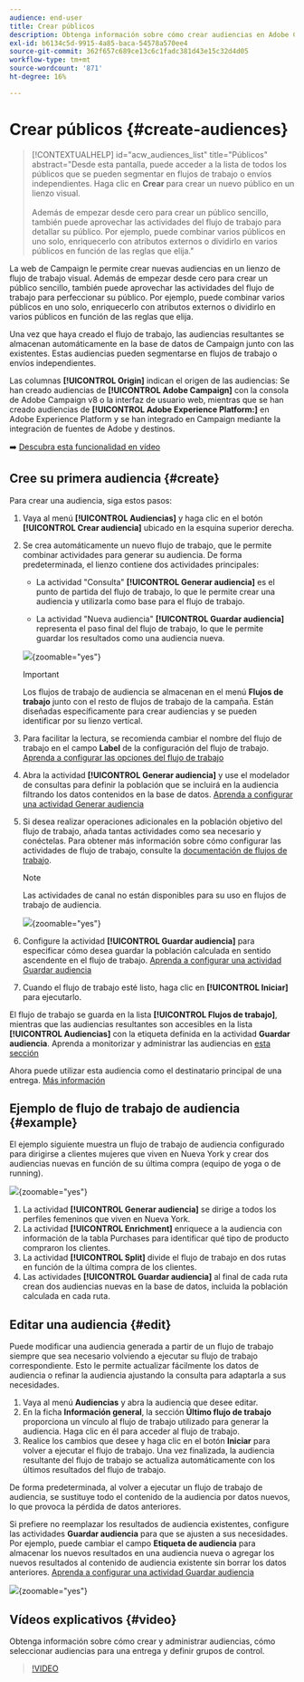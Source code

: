 ```yaml
---
audience: end-user
title: Crear públicos
description: Obtenga información sobre cómo crear audiencias en Adobe Campaign Web
exl-id: b6134c5d-9915-4a85-baca-54578a570ee4
source-git-commit: 362f657c689ce13c6c1fadc381d43e15c32d4d05
workflow-type: tm+mt
source-wordcount: '871'
ht-degree: 16%

---
```


# Crear públicos {#create-audiences}

>[!CONTEXTUALHELP]
>id="acw_audiences_list"
>title="Públicos"
>abstract="Desde esta pantalla, puede acceder a la lista de todos los públicos que se pueden segmentar en flujos de trabajo o envíos independientes. Haga clic en **Crear** para crear un nuevo público en un lienzo visual.<br/><br/>Además de empezar desde cero para crear un público sencillo, también puede aprovechar las actividades del flujo de trabajo para detallar su público. Por ejemplo, puede combinar varios públicos en uno solo, enriquecerlo con atributos externos o dividirlo en varios públicos en función de las reglas que elija."

<!--
[!CONTEXTUALHELP]
>id="acw_audiences_create_settings"
>title="Audience settings"
>abstract="Enter the name of the audience and additional options, then click the **Create Audience** button."-->

La web de Campaign le permite crear nuevas audiencias en un lienzo de flujo de trabajo visual. Además de empezar desde cero para crear un público sencillo, también puede aprovechar las actividades del flujo de trabajo para perfeccionar su público. Por ejemplo, puede combinar varios públicos en uno solo, enriquecerlo con atributos externos o dividirlo en varios públicos en función de las reglas que elija.

Una vez que haya creado el flujo de trabajo, las audiencias resultantes se almacenan automáticamente en la base de datos de Campaign junto con las existentes. Estas audiencias pueden segmentarse en flujos de trabajo o envíos independientes.

Las columnas **[!UICONTROL Origin]** indican el origen de las audiencias: Se han creado audiencias de **[!UICONTROL Adobe Campaign]** con la consola de Adobe Campaign v8 o la interfaz de usuario web, mientras que se han creado audiencias de **[!UICONTROL Adobe Experience Platform:]** en Adobe Experience Platform y se han integrado en Campaign mediante la integración de fuentes de Adobe y destinos.

➡️ [Descubra esta funcionalidad en vídeo](#video)

## Cree su primera audiencia {#create}

Para crear una audiencia, siga estos pasos:

1. Vaya al menú **[!UICONTROL Audiencias]** y haga clic en el botón **[!UICONTROL Crear audiencia]** ubicado en la esquina superior derecha.

1. Se crea automáticamente un nuevo flujo de trabajo, que le permite combinar actividades para generar su audiencia. De forma predeterminada, el lienzo contiene dos actividades principales:

   * La actividad &quot;Consulta&quot; **[!UICONTROL Generar audiencia]** es el punto de partida del flujo de trabajo, lo que le permite crear una audiencia y utilizarla como base para el flujo de trabajo.

   * La actividad &quot;Nueva audiencia&quot; **[!UICONTROL Guardar audiencia]** representa el paso final del flujo de trabajo, lo que le permite guardar los resultados como una audiencia nueva.

   ![](assets/create-audience-blank.png){zoomable="yes"}

   >[!IMPORTANT]
   >
   >Los flujos de trabajo de audiencia se almacenan en el menú **Flujos de trabajo** junto con el resto de flujos de trabajo de la campaña. Están diseñadas específicamente para crear audiencias y se pueden identificar por su lienzo vertical.

1. Para facilitar la lectura, se recomienda cambiar el nombre del flujo de trabajo en el campo **Label** de la configuración del flujo de trabajo. [Aprenda a configurar las opciones del flujo de trabajo](../workflows/workflow-settings.md)

1. Abra la actividad **[!UICONTROL Generar audiencia]** y use el modelador de consultas para definir la población que se incluirá en la audiencia filtrando los datos contenidos en la base de datos. [Aprenda a configurar una actividad Generar audiencia](../workflows/activities/build-audience.md)

1. Si desea realizar operaciones adicionales en la población objetivo del flujo de trabajo, añada tantas actividades como sea necesario y conéctelas. Para obtener más información sobre cómo configurar las actividades de flujo de trabajo, consulte la [documentación de flujos de trabajo](../workflows/activities/about-activities.md).

   >[!NOTE]
   >
   >Las actividades de canal no están disponibles para su uso en flujos de trabajo de audiencia.

   ![](assets/audience-creation-canvas.png){zoomable="yes"}

1. Configure la actividad **[!UICONTROL Guardar audiencia]** para especificar cómo desea guardar la población calculada en sentido ascendente en el flujo de trabajo. [Aprenda a configurar una actividad Guardar audiencia](../workflows/activities/save-audience.md)

1. Cuando el flujo de trabajo esté listo, haga clic en **[!UICONTROL Iniciar]** para ejecutarlo.

El flujo de trabajo se guarda en la lista **[!UICONTROL Flujos de trabajo]**, mientras que las audiencias resultantes son accesibles en la lista **[!UICONTROL Audiencias]** con la etiqueta definida en la actividad **Guardar audiencia**. Aprenda a monitorizar y administrar las audiencias en [esta sección](manage-audience.md)

Ahora puede utilizar esta audiencia como el destinatario principal de una entrega. [Más información](add-audience.md)

## Ejemplo de flujo de trabajo de audiencia {#example}

El ejemplo siguiente muestra un flujo de trabajo de audiencia configurado para dirigirse a clientes mujeres que viven en Nueva York y crear dos audiencias nuevas en función de su última compra (equipo de yoga o de running).

![](assets/audiences-example.png){zoomable="yes"}

1. La actividad **[!UICONTROL Generar audiencia]** se dirige a todos los perfiles femeninos que viven en Nueva York.
1. La actividad **[!UICONTROL Enrichment]** enriquece a la audiencia con información de la tabla Purchases para identificar qué tipo de producto compraron los clientes.
1. La actividad **[!UICONTROL Split]** divide el flujo de trabajo en dos rutas en función de la última compra de los clientes.
1. Las actividades **[!UICONTROL Guardar audiencia]** al final de cada ruta crean dos audiencias nuevas en la base de datos, incluida la población calculada en cada ruta.

## Editar una audiencia {#edit}

Puede modificar una audiencia generada a partir de un flujo de trabajo siempre que sea necesario volviendo a ejecutar su flujo de trabajo correspondiente. Esto le permite actualizar fácilmente los datos de audiencia o refinar la audiencia ajustando la consulta para adaptarla a sus necesidades.

1. Vaya al menú **Audiencias** y abra la audiencia que desee editar.
1. En la ficha **Información general**, la sección **Último flujo de trabajo** proporciona un vínculo al flujo de trabajo utilizado para generar la audiencia. Haga clic en él para acceder al flujo de trabajo.
1. Realice los cambios que desee y haga clic en el botón **Iniciar** para volver a ejecutar el flujo de trabajo. Una vez finalizada, la audiencia resultante del flujo de trabajo se actualiza automáticamente con los últimos resultados del flujo de trabajo.

De forma predeterminada, al volver a ejecutar un flujo de trabajo de audiencia, se sustituye todo el contenido de la audiencia por datos nuevos, lo que provoca la pérdida de datos anteriores.

Si prefiere no reemplazar los resultados de audiencia existentes, configure las actividades **Guardar audiencia** para que se ajusten a sus necesidades. Por ejemplo, puede cambiar el campo **Etiqueta de audiencia** para almacenar los nuevos resultados en una audiencia nueva o agregar los nuevos resultados al contenido de audiencia existente sin borrar los datos anteriores. [Aprenda a configurar una actividad Guardar audiencia](../workflows/activities/save-audience.md)

![](assets/edit-audience-save.png){zoomable="yes"}

## Vídeos explicativos {#video}

Obtenga información sobre cómo crear y administrar audiencias, cómo seleccionar audiencias para una entrega y definir grupos de control.

>[!VIDEO](https://video.tv.adobe.com/v/3425861?quality=12)
